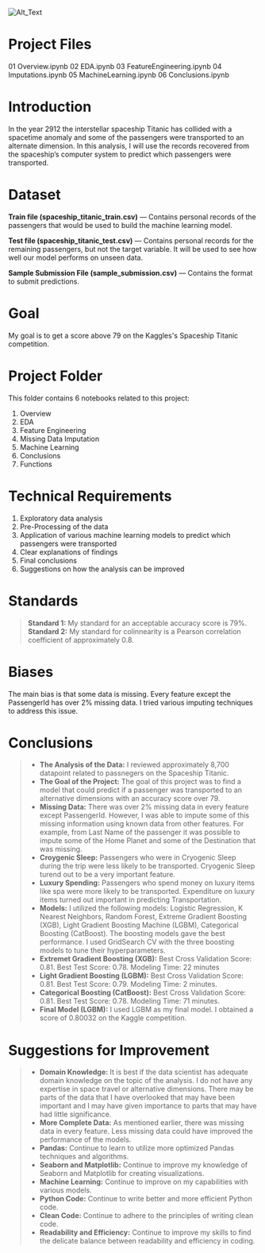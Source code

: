 ![Alt_Text](https://github.com/TuringCollegeSubmissions/knouri-ML.3/blob/main/Images/Titanic.PNG)
# Project Files
01 Overview.ipynb
02 EDA.ipynb
03 FeatureEngineering.ipynb
04 Imputations.ipynb
05 MachineLearning.ipynb
06 Conclusions.ipynb


# Introduction
In the year 2912 the interstellar spaceship Titanic has collided with a spacetime anomaly and some of the passengers were transported to an alternate dimension. In this analysis, I will use the records recovered from the spaceship’s computer system to predict which passengers were transported.

# Dataset
**Train file (spaceship_titanic_train.csv)** — Contains personal records of the passengers that would be used to build the machine learning model.

**Test file (spaceship_titanic_test.csv)** — Contains personal records for the remaining passengers, but not the target variable. It will be used to see how well our model performs on unseen data.

**Sample Submission File (sample_submission.csv)** — Contains the format to submit predictions.


# Goal
My goal is to get a score above 79 on the Kaggles's Spaceship Titanic competition.

# Project Folder
This folder contains 6 notebooks related to this project:
1. Overview
2. EDA
3. Feature Engineering
4. Missing Data Imputation
5. Machine Learning
6. Conclusions
7. Functions


# Technical Requirements
1. Exploratory data analysis
2. Pre-Processing of the data
3. Application of various machine learning models to predict which passengers were transported
4. Clear explanations of findings
5. Final conclusions
6. Suggestions on how the analysis can be improved


# Standards
> **Standard 1:** My standard for an acceptable accuracy score is 79%. <BR>
> **Standard 2:** My standard for colinnearity is a Pearson correlation coefficient of approximately 0.8. <BR> 

# Biases
The main bias is that some data is missing. Every feature except the PassengerId has over 2% missing data. I tried various imputing techniques to address this issue.

# Conclusions
>* **The Analysis of the Data:** I reviewed approximately 8,700 datapoint related to passnegers on the Spaceship Titanic. <br> 
>* **The Goal of the Project:** The goal of this project was to find a model that could predict if a passenger was transported to an alternative dimensions with an accuracy score over 79.<br>
>* **Missing Data:** There was over 2% missing data in every feature except PassengerId. However, I was able to impute some of this missing information using known data from other features. For example, from Last Name of the passenger it was possible to impute some of the Home Planet and some of the Destination that was missing.  <br>
>* **Croygenic Sleep:** Passengers who were in Cryogenic Sleep during the trip were less likely to be transported. Cryogenic Sleep turend out to be a very important feature. <br>
>* **Luxury Spending:** Passengers who spend money on luxury items like spa were more likely to be transported. Expenditure on luxury items turned out important in predicting Transportation.<br>
>* **Models:** I utilized the following models: Logistic Regression, K Nearest Neighbors, Random Forest, Extreme Gradient Boosting (XGB), Light Gradient Boosting Machine (LGBM), Categorical Boosting (CatBoost). The boosting models gave the best performance. I used GridSearch CV with the three boosting models to tune their hyperparameters. <br>
>* **Extremet Gradient Boosting (XGB):** Best Cross Validation Score: 0.81. Best Test Score: 0.78. Modeling Time: 22 minutes   <br>
>* **Light Gradient Boosting (LGBM):** Best Cross Validation Score: 0.81. Best Test Score: 0.79. Modeling Time: 2 minutes.  <br>
>* **Categorical Boosting (CatBoost):** Best Cross Validation Score: 0.81. Best Test Score: 0.78. Modeling Time: 71 minutes.<br>
>* **Final Model (LGBM):** I used LGBM as my final model. I obtained a score of 0.80032 on the Kaggle competition.<br>

# Suggestions for Improvement
>* **Domain Knowledge:** It is best if the data scientist has adequate domain knowledge on the topic of the analysis. I do not have any expertise in space travel or alternative dimensions. There may be parts of the data that I have overlooked that may have been important and I may have given importance to parts that may have had little significance. <br>
>* **More Complete Data:** As mentioned earlier, there was missing data in every feature. Less missing data could have improved the performance of the models.<br>  
>* **Pandas:** Continue to learn to utilize more optimized Pandas techniques and algorithms.<br>
>* **Seaborn and Matplotlib:** Continue to improve my knowledge of Seaborn and Matplotlib for creating visualizations. <br>
>* **Machine Learning:** Continue to improve on my capabilities with various models. <br>
>* **Python Code:** Continue to write better and more efficient Python code. <br>
>* **Clean Code:** Continue to adhere to the principles of writing clean code. <br>
>* **Readability and Efficiency:** Continue to improve my skills to find the delicate balance between readability and efficiency in coding.<br>